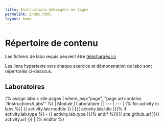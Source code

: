 ```yaml
---
title: Instructions hébergées en ligne
permalink: index.html
layout: home
---
```


# Répertoire de contenu

Les fichiers de labo requis peuvent être [téléchargés ici](https://github.com/MicrosoftLearning/AZ500-AzureSecurityTechnologies/archive/master.zip)

Les liens hypertexte vers chaque exercice et démonstration de labo sont répertoriés ci-dessous.

## Laboratoires

{% assign labs = site.pages | where_exp:"page", "page.url contains '/Instructions/Labs'" %}
| Module | Laboratoire |
| --- | --- | 
{% for activity in labs  %}| {{ activity.lab.module }} | [{{ activity.lab.title }}{% if activity.lab.type %} - {{ activity.lab.type }}{% endif %}]({{ site.github.url }}{{ activity.url }}) |
{% endfor %}
